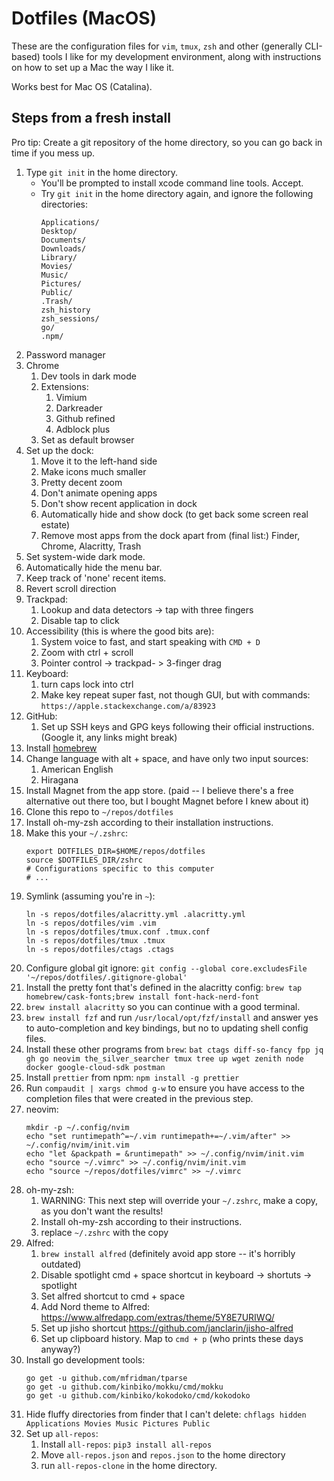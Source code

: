 # Dotfiles (MacOS)

These are the configuration files for `vim`, `tmux`, `zsh` and other (generally CLI-based) tools I like for my development environment, along with instructions on how to set up a Mac the way I like it.

Works best for Mac OS (Catalina).

## Steps from a fresh install

Pro tip: Create a git repository of the home directory, so you can go back in time if you mess up.

1. Type `git init` in the home directory.
   - You'll be prompted to install xcode command line tools. Accept.
   - Try `git init` in the home directory again, and ignore the following directories:
     ```
     Applications/
     Desktop/
     Documents/
     Downloads/
     Library/
     Movies/
     Music/
     Pictures/
     Public/
     .Trash/
     zsh_history
     zsh_sessions/
     go/
     .npm/
     ```
1. Password manager
1. Chrome
   1. Dev tools in dark mode
   1. Extensions:
      1. Vimium
      1. Darkreader
      1. Github refined
      1. Adblock plus
   1. Set as default browser
1. Set up the dock:
   1. Move it to the left-hand side
   1. Make icons much smaller
   1. Pretty decent zoom
   1. Don't animate opening apps
   1. Don't show recent application in dock
   1. Automatically hide and show dock (to get back some screen real estate)
   1. Remove most apps from the dock apart from (final list:) Finder, Chrome, Alacritty, Trash
1. Set system-wide dark mode.
1. Automatically hide the menu bar.
1. Keep track of 'none' recent items.
1. Revert scroll direction
1. Trackpad:
   1. Lookup and data detectors -> tap with three fingers
   1. Disable tap to click
1. Accessibility (this is where the good bits are):
   1. System voice to fast, and start speaking with `CMD + D`
   1. Zoom with ctrl + scroll
   1. Pointer control -> trackpad- > 3-finger drag
1. Keyboard:
   1. turn caps lock into ctrl
   1. Make key repeat super fast, not though GUI, but with commands: `https://apple.stackexchange.com/a/83923`
1. GitHub:
   1. Set up SSH keys and GPG keys following their official instructions. (Google it, any links might break)
1. Install [homebrew](https://brew.sh/)
1. Change language with alt + space, and have only two input sources:
   1. American English
   1. Hiragana
1. Install Magnet from the app store. (paid -- I believe there's a free alternative out there too, but I bought Magnet before I knew about it)
1. Clone this repo to `~/repos/dotfiles`
1. Install oh-my-zsh according to their installation instructions.
1. Make this your `~/.zshrc`:
   ```
   export DOTFILES_DIR=$HOME/repos/dotfiles
   source $DOTFILES_DIR/zshrc
   # Configurations specific to this computer
   # ...
   ```
1. Symlink (assuming you're in `~`):
   ```
   ln -s repos/dotfiles/alacritty.yml .alacritty.yml
   ln -s repos/dotfiles/vim .vim
   ln -s repos/dotfiles/tmux.conf .tmux.conf
   ln -s repos/dotfiles/tmux .tmux
   ln -s repos/dotfiles/ctags .ctags
   ```
1. Configure global git ignore: `git config --global core.excludesFile '~/repos/dotfiles/.gitignore-global'`
1. Install the pretty font that's defined in the alacritty config: `brew tap homebrew/cask-fonts;brew install font-hack-nerd-font`
1. `brew install alacritty` so you can continue with a good terminal.
1. `brew install fzf` and run `/usr/local/opt/fzf/install` and answer yes to auto-completion and key bindings, but no to updating shell config files.
1. Install these other programs from `brew`: `bat ctags diff-so-fancy fpp jq gh go neovim the_silver_searcher tmux tree up wget zenith node docker google-cloud-sdk postman`
1. Install `prettier` from npm: `npm install -g prettier`
1. Run `compaudit | xargs chmod g-w` to ensure you have access to the completion files that were created in the previous step.
1. neovim:
   ```
   mkdir -p ~/.config/nvim
   echo "set runtimepath^=~/.vim runtimepath+=~/.vim/after" >> ~/.config/nvim/init.vim
   echo "let &packpath = &runtimepath" >> ~/.config/nvim/init.vim
   echo "source ~/.vimrc" >> ~/.config/nvim/init.vim
   echo "source ~/repos/dotfiles/vimrc" >> ~/.vimrc
   ```
1. oh-my-zsh:
   1. WARNING: This next step will override your `~/.zshrc`, make a copy, as you don't want the results!
   1. Install oh-my-zsh according to their instructions.
   1. replace `~/.zshrc` with the copy
1. Alfred:
   1. `brew install alfred` (definitely avoid app store -- it's horribly outdated)
   1. Disable spotlight cmd + space shortcut in keyboard -> shortuts -> spotlight
   1. Set alfred shortcut to cmd + space
   1. Add Nord theme to Alfred: https://www.alfredapp.com/extras/theme/5Y8E7URIWQ/
   1. Set up jisho shortcut https://github.com/janclarin/jisho-alfred
   1. Set up clipboard history. Map to `cmd + p` (who prints these days anyway?)
1. Install go development tools:
   ```console
   go get -u github.com/mfridman/tparse
   go get -u github.com/kinbiko/mokku/cmd/mokku
   go get -u github.com/kinbiko/kokodoko/cmd/kokodoko
   ```
1. Hide fluffy directories from finder that I can't delete: `chflags hidden Applications Movies Music Pictures Public`
1. Set up `all-repos`:
   1. Install `all-repos`: `pip3 install all-repos`
   1. Move `all-repos.json` and `repos.json` to the home directory
   1. run `all-repos-clone` in the home directory.
